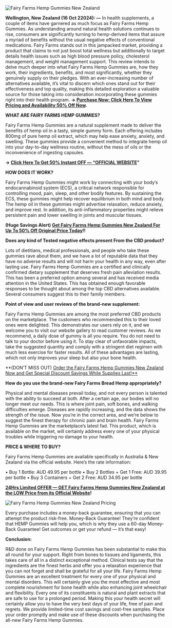 
![Fairy Farms Hemp Gummies New Zealand](https://github.com/user-attachments/assets/4f56bca9-aecc-4401-892e-9c30fc9afa84)


  
**Wellington, New Zealand (16 Oct 22024): —** In health supplements, a couple of items have garnered as much focus as Fairy Farms Hemp Gummies. As understanding around natural health solutions continues to rise, consumers are significantly turning to hemp-derived items that assure a myriad of benefits without the usual negative effects of conventional medications. Fairy Farms stands out in this jampacked market, providing a product that claims to not just boost total wellness but additionally to target details health issues such as high blood pressure policy, cholesterol management, and weight management support. This review intends to delve much deeper into what Fairy Farms Hemp Gummies are, how they work, their ingredients, benefits, and most significantly, whether they genuinely supply on their pledges. With an ever-increasing number of alternatives available, it’s vital to discern which ones stand out for their effectiveness and top quality, making this detailed exploration a valuable source for those taking into consideration incorporating these gummies right into their health program. **→ [Purchase Now: Click Here To View Pricing and Availability 50% Off Now](https://supplementcarts.com/fairy-farms-hemp-gummies-nz-official/).**


**WHAT ARE FAIRY FARMS HEMP GUMMIES?**

Fairy Farms Hemp Gummies are a natural supplement made to deliver the benefits of hemp oil in a tasty, simple gummy form. Each offering includes 800mg of pure hemp oil extract, which may help ease anxiety, anxiety, and swelling. These gummies provide a convenient method to integrate hemp oil into your day-to-day wellness routine, without the mess of oils or the inconvenience of ingesting capsules.


**→ [Click Here To Get 50% Instant OFF — “OFFICIAL WEBSITE](https://supplementcarts.com/fairy-farms-hemp-gummies-nz-official/)”**


**HOW DOES IT WORK?**

Fairy Farms Hemp Gummies might work by connecting with your body’s endocannabinoid system (ECS), a critical network responsible for controlling mood, pain, sleep, and other bodily features. By sustaining the ECS, these gummies might help recover equilibrium in both mind and body. The hemp oil in these gummies might advertise relaxation, reduce anxiety, and improve rest. In addition, its anti-inflammatory properties might relieve persistent pain and lower swelling in joints and muscular tissues.


**(Huge Savings Alert) [Get Fairy Farms Hemp Gummies New Zealand For Up To 50% Off Original Price Today](https://supplementcarts.com/fairy-farms-hemp-gummies-nz-official/)!!**


**Does any kind of Tested negative effects present From the CBD product?**

Lots of dietitians, medical professionals, and people who take these gummies rave about them, and we have a lot of reputable data that they have no adverse results and will not harm your health in any way, even after lasting use. Fairy Farms Hemp Gummies are a certified and clinically confirmed dietary supplement that deserves fresh pain alleviation results. This has been a preferred option among several and has received media attention in the United States. This has obtained enough favorable responses to be thought about among the top CBD alternatives available. Several consumers suggest this to their family members.


**Point of view and user reviews of the brand-new supplement:**

Fairy Farms Hemp Gummies are among the most preferred CBD products on the marketplace. The customers who recommended this to their loved ones were delighted. This demonstrates our users rely on it, and we welcome you to visit our website gallery to read customer reviews. As we recommend, a daily dose of gummy is all you require. You do not need to talk to your doctor before using it. To stay clear of unfavorable impacts, take the suggested quantity and comply with a stringent diet regimen with much less exercise for faster results. All of these advantages are lasting, which not only improves your sleep but also your bone health.

**(DON’T MISS OUT) [Order the Fairy Farms Hemp Gummies New Zealand Now and Get Special Discount Savings While Supplies Last!**](https://supplementcarts.com/fairy-farms-hemp-gummies-nz-official/)


**How do you use the brand-new Fairy Farms Bread Hemp appropriately?**

Physical and mental diseases prevail today, and not every person is talented with the ability to succeed at both. After a certain age, our bodies will no longer meet our needs. This is where joint pain, soft bones, and walking difficulties emerge. Diseases are rapidly increasing, and the data shows the strength of the issue. Now you’re in the correct area, and we’re below to suggest the finest therapy for chronic pain and brain health. Fairy Farms Hemp Gummies are the marketplace’s latest fad. This product, which is available on the market, will certainly address every one of your physical troubles while triggering no damage to your health.


**PRICE & WHERE TO BUY?**

Fairy Farms Hemp Gummies are available specifically in Australia & New Zealand via the official website. Here’s the rate information:

•	Buy 1 Bottle: AUD 49.95 per bottle
•	Buy 2 Bottles + Get 1 Free: AUD 39.95 per bottle
•	Buy 3 Containers + Get 2 Free: AUD 34.95 per bottle


**[24Hrs Limited OFFER — GET Fairy Farms Hemp Gummies New Zealand at the LOW Price from its Official Website](https://supplementcarts.com/fairy-farms-hemp-gummies-nz-official/)!**


![Fairy Farms Hemp Gummies New Zealand Pricing](https://github.com/user-attachments/assets/65b7de3e-cb19-48ae-929e-93840eab4573)



Every purchase includes a money-back guarantee, ensuring that you can attempt the product risk-free.
Money-Back Guarantee! They’re confident that HEMP Gummies will help you, which is why they use a 60-day Money-Back Guarantee! Get outcomes or get your refund — it’s that easy!


**Conclusion:**

R&D done on Fairy Farms Hemp Gummies has been substantial to make this all round for your support. Right from bones to tissues and ligaments, this takes care of all in a distinct exceptional method. Clinical tests say that the ingredients are the finest herbs and offer you a relaxation experience that you can not forget and shall be grateful for all your life.
Fairy Farms Hemp Gummies are an excellent treatment for every one of your physical and mental disorders. This will certainly give you the most effective and most complete nourishment for bone health while also enhancing joint wheelchair and flexibility. Every one of its constituents is natural and plant extracts that are safe to use for a prolonged period. Making this your health secret will certainly allow you to have the very best days of your life, free of pain and regrets. We provide limited-time cost savings and cost-free samples. Place your order promptly and make use of these discounts when purchasing the all-new Fairy Farms Hemp Gummies.

